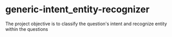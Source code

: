 # generic-intent_entity-recognizer

The project objective is to classify the question's intent and recognize entity within the questions

